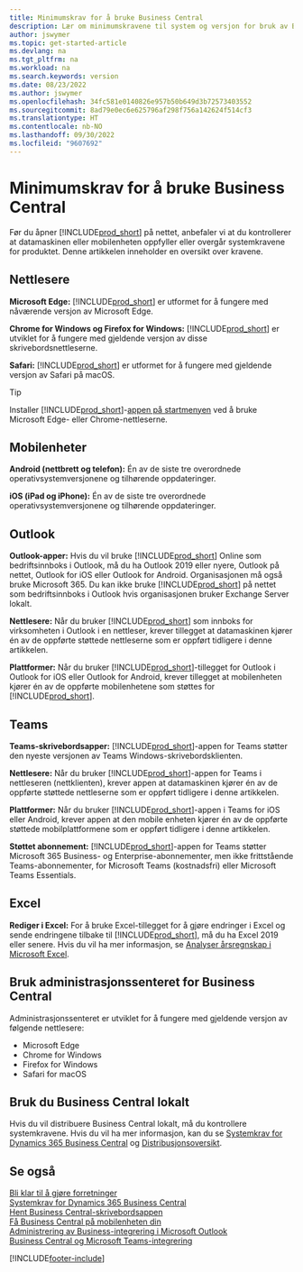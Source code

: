 ```yaml
---
title: Minimumskrav for å bruke Business Central
description: Lær om minimumskravene til system og versjon for bruk av Business Central Online beskrevet nedenfor.
author: jswymer
ms.topic: get-started-article
ms.devlang: na
ms.tgt_pltfrm: na
ms.workload: na
ms.search.keywords: version
ms.date: 08/23/2022
ms.author: jswymer
ms.openlocfilehash: 34fc581e0140826e957b50b649d3b72573403552
ms.sourcegitcommit: 8ad79e0ec6e625796af298f756a142624f514cf3
ms.translationtype: HT
ms.contentlocale: nb-NO
ms.lasthandoff: 09/30/2022
ms.locfileid: "9607692"
---
```

# <a name="minimum-requirements-for-using-business-central"></a>Minimumskrav for å bruke Business Central

Før du åpner [!INCLUDE[prod_short](includes/prod_short.md)] på nettet, anbefaler vi at du kontrollerer at datamaskinen eller mobilenheten oppfyller eller overgår systemkravene for produktet. Denne artikkelen inneholder en oversikt over kravene.  

## <a name="browsers"></a>Nettlesere

**Microsoft Edge:** [!INCLUDE[prod_short](includes/prod_short.md)] er utformet for å fungere med nåværende versjon av Microsoft Edge.
  
**Chrome for Windows og Firefox for Windows:** [!INCLUDE[prod_short](includes/prod_short.md)] er utviklet for å fungere med gjeldende versjon av disse skrivebordsnettleserne.
 
**Safari:** [!INCLUDE[prod_short](includes/prod_short.md)] er utformet for å fungere med gjeldende versjon av Safari på macOS.  

> [!TIP]
> Installer [!INCLUDE[prod_short](includes/prod_short.md)]-[appen på startmenyen](install-desktop-app.md#install-the-app-for-business-central-online) ved å bruke Microsoft Edge- eller Chrome-nettleserne.

## <a name="mobile-devices"></a>Mobilenheter

**Android (nettbrett og telefon):** Én av de siste tre overordnede operativsystemversjonene og tilhørende oppdateringer.

**iOS (iPad og iPhone):** Én av de siste tre overordnede operativsystemversjonene og tilhørende oppdateringer.

## <a name="outlook"></a>Outlook

**Outlook-apper:** Hvis du vil bruke [!INCLUDE[prod_short](includes/prod_short.md)] Online som bedriftsinnboks i Outlook, må du ha Outlook 2019 eller nyere, Outlook på nettet, Outlook for iOS eller Outlook for Android. Organisasjonen må også bruke Microsoft 365. Du kan ikke bruke [!INCLUDE[prod_short](includes/prod_short.md)] på nettet som bedriftsinnboks i Outlook hvis organisasjonen bruker Exchange Server lokalt. 

**Nettlesere:** Når du bruker [!INCLUDE[prod_short](includes/prod_short.md)] som innboks for virksomheten i Outlook i en nettleser, krever tillegget at datamaskinen kjører én av de oppførte støttede nettleserne som er oppført tidligere i denne artikkelen.

**Plattformer:** Når du bruker [!INCLUDE[prod_short](includes/prod_short.md)]-tillegget for Outlook i Outlook for iOS eller Outlook for Android, krever tillegget at mobilenheten kjører én av de oppførte mobilenhetene som støttes for [!INCLUDE[prod_short](includes/prod_short.md)].  

## <a name="teams"></a>Teams

**Teams-skrivebordsapper:** [!INCLUDE[prod_short](includes/prod_short.md)]-appen for Teams støtter den nyeste versjonen av Teams Windows-skrivebordsklienten. 

**Nettlesere:** Når du bruker [!INCLUDE[prod_short](includes/prod_short.md)]-appen for Teams i nettleseren (nettklienten), krever appen at datamaskinen kjører én av de oppførte støttede nettleserne som er oppført tidligere i denne artikkelen. 

**Plattformer:** Når du bruker [!INCLUDE[prod_short](includes/prod_short.md)]-appen i Teams for iOS eller Android, krever appen at den mobile enheten kjører én av de oppførte støttede mobilplattformene som er oppført tidligere i denne artikkelen.

**Støttet abonnement:** [!INCLUDE[prod_short](includes/prod_short.md)]-appen for Teams støtter Microsoft 365 Business- og Enterprise-abonnementer, men ikke frittstående Teams-abonnementer, for Microsoft Teams (kostnadsfri) eller Microsoft Teams Essentials.

## <a name="excel"></a>Excel

**Rediger i Excel:** For å bruke Excel-tillegget for å gjøre endringer i Excel og sende endringene tilbake til [!INCLUDE[prod_short](includes/prod_short.md)], må du ha Excel 2019 eller senere. Hvis du vil ha mer informasjon, se [Analyser årsregnskap i Microsoft Excel](finance-analyze-excel.md).  

## <a name="using-the-business-central-administration-center"></a><a name="TAC"></a> Bruk administrasjonssenteret for Business Central

Administrasjonssenteret er utviklet for å fungere med gjeldende versjon av følgende nettlesere:

- Microsoft Edge
- Chrome for Windows
- Firefox for Windows
- Safari for macOS

## <a name="use-business-central-on-premises"></a>Bruk du Business Central lokalt

Hvis du vil distribuere Business Central lokalt, må du kontrollere systemkravene. Hvis du vil ha mer informasjon, kan du se [Systemkrav for Dynamics 365 Business Central](/dynamics365/business-central/dev-itpro/deployment/system-requirements-business-central-v20) og [Distribusjonsoversikt](/dynamics365/business-central/dev-itpro/deployment/deployment).  

## <a name="see-also"></a>Se også

[Bli klar til å gjøre forretninger](ui-get-ready-business.md)  
[Systemkrav for Dynamics 365 Business Central](/dynamics365/business-central/dev-itpro/deployment/system-requirements-business-central-v20)  
[Hent Business Central-skrivebordsappen](install-desktop-app.md)  
[Få Business Central på mobilenheten din](install-mobile-app.md)  
[Administrering av Business-integrering i Microsoft Outlook](admin-outlook.md)  
[Business Central og Microsoft Teams-integrering](across-teams-overview.md)  

[!INCLUDE[footer-include](includes/footer-banner.md)]
